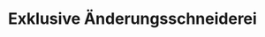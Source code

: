 ---
title: "Exklusive Änderungsschneiderei"
url: /aachen/exklusive-aenderungsschneiderei/
shop: Schneiderei
---